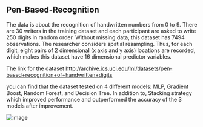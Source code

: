 ## Pen-Based-Recognition

The data is about the recognition of handwritten numbers from 0 to 9. There are 30 writers in the training dataset and each participant are asked to write 250 digits in random order. Without missing data, this dataset has 7494 observations. The researcher considers spatial resampling. Thus, for each digit, eight pairs of 2 dimensional (x axis and y axis) locations are recorded, which makes this dataset have 16 dimensional predictor variables. <br>

The link for the dataset http://archive.ics.uci.edu/ml/datasets/pen-based+recognition+of+handwritten+digits <br>

you can find that the dataset tested on 4 different models: MLP, Gradient Boost, Random Forest, and Decision Tree. In addition to, Stacking strategy which improved performance and outperformed the accuracy of the 3 models after improvement.

![image](https://user-images.githubusercontent.com/28704723/188719335-e00fca1e-af85-447a-a764-5b279acfd63e.png)
